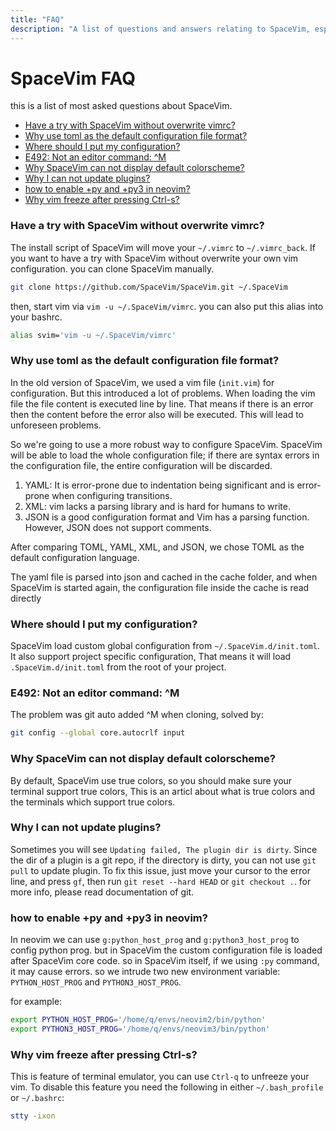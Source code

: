 ```yaml
---
title: "FAQ" 
description: "A list of questions and answers relating to SpaceVim, especially one most asked in SpaceVim community" 
---
```


# SpaceVim FAQ

this is a list of most asked questions about SpaceVim.

<!-- vim-markdown-toc GFM -->

- [Have a try with SpaceVim without overwrite vimrc?](#have-a-try-with-spacevim-without-overwrite-vimrc)
- [Why use toml as the default configuration file format?](#why-use-toml-as-the-default-configuration-file-format)
- [Where should I put my configuration?](#where-should-i-put-my-configuration)
- [E492: Not an editor command: ^M](#e492-not-an-editor-command-m)
- [Why SpaceVim can not display default colorscheme?](#why-spacevim-can-not-display-default-colorscheme)
- [Why I can not update plugins?](#why-i-can-not-update-plugins)
- [how to enable +py and +py3 in neovim?](#how-to-enable-py-and-py3-in-neovim)
- [Why vim freeze after pressing Ctrl-s?](#why-vim-freeze-after-pressing-ctrl-s)

<!-- vim-markdown-toc -->

### Have a try with SpaceVim without overwrite vimrc?

The install script of SpaceVim will move your `~/.vimrc` to `~/.vimrc_back`. If you want to have a try with SpaceVim without overwrite
your own vim configuration. you can clone SpaceVim manually.

```sh
git clone https://github.com/SpaceVim/SpaceVim.git ~/.SpaceVim
```

then, start vim via `vim -u ~/.SpaceVim/vimrc`. you can also put this alias into your bashrc.

```sh
alias svim='vim -u ~/.SpaceVim/vimrc'
```


### Why use toml as the default configuration file format?

In the old version of SpaceVim, we used a vim file (`init.vim`) for configuration. But this introduced a lot of problems. When loading the vim file the file content is executed line by line. That means if there is an error then the content before the error also will be executed. This will lead to unforeseen problems.

So we're going to use a more robust way to configure SpaceVim. SpaceVim will be able to load the whole configuration file; if there are syntax errors in the configuration file, the entire configuration will be discarded.

1.  YAML: It is error-prone due to indentation being significant and is error-prone when configuring transitions.
2.  XML: vim lacks a parsing library and is hard for humans to write.
3.  JSON is a good configuration format and Vim has a parsing function. However, JSON does not support comments.

After comparing TOML, YAML, XML, and JSON, we chose TOML as the default configuration language.

<!-- I don't understand this -->

The yaml file is parsed into json and cached in the cache folder, and when SpaceVim is started again, the configuration file inside the cache is read directly

### Where should I put my configuration?

SpaceVim load custom global configuration from `~/.SpaceVim.d/init.toml`. It also support project specific configuration, 
That means it will load `.SpaceVim.d/init.toml` from the root of your project.

### E492: Not an editor command: ^M

The problem was git auto added ^M when cloning, solved by:

```sh
git config --global core.autocrlf input
```

### Why SpaceVim can not display default colorscheme?

By default, SpaceVim use true colors, so you should make sure your terminal support true colors, This is an articl about
what is true colors and the terminals which support true colors.

### Why I can not update plugins?

Sometimes you will see `Updating failed, The plugin dir is dirty`. Since the dir of a plugin is a git repo, if the
directory is dirty, you can not use `git pull` to update plugin. To fix this issue, just move your cursor to the
error line, and press `gf`, then run `git reset --hard HEAD` or `git checkout .`. for more info, please read
documentation of git.

### how to enable +py and +py3 in neovim?

In neovim we can use `g:python_host_prog` and `g:python3_host_prog` to config python prog. but in SpaceVim
the custom configuration file is loaded after SpaceVim core code. so in SpaceVim itself, if we using `:py` command, it may cause errors.
so we intrude two new environment variable: `PYTHON_HOST_PROG` and `PYTHON3_HOST_PROG`.

for example:

```sh
export PYTHON_HOST_PROG='/home/q/envs/neovim2/bin/python'
export PYTHON3_HOST_PROG='/home/q/envs/neovim3/bin/python'
```

### Why vim freeze after pressing Ctrl-s?

This is feature of terminal emulator, you can use `Ctrl-q` to unfreeze your vim.
To disable this feature you need the following in either `~/.bash_profile` or `~/.bashrc`:

```sh
stty -ixon
```
